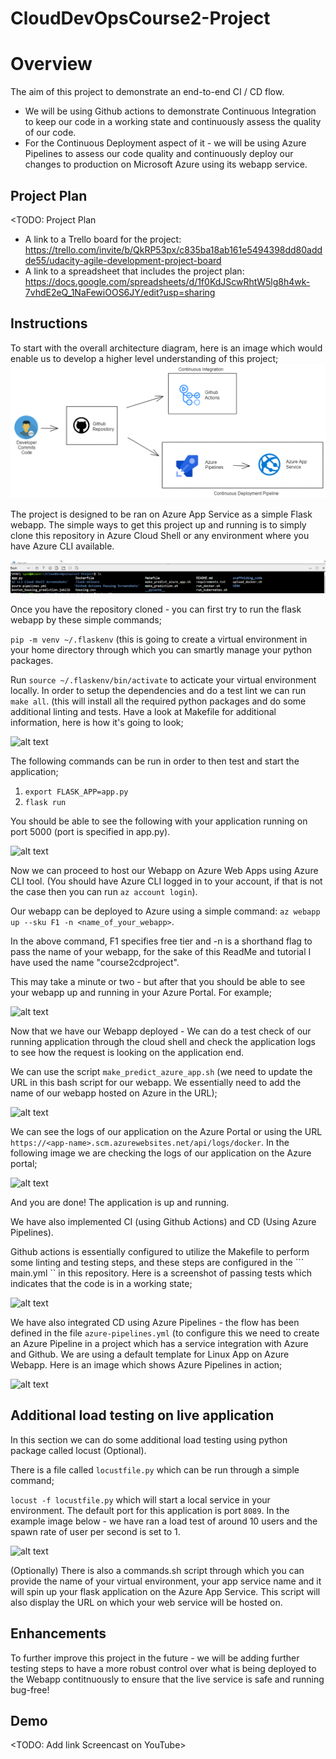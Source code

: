 # CloudDevOpsCourse2-Project

# Overview

The aim of this project to demonstrate an end-to-end CI / CD flow. 

* We will be using Github actions to demonstrate Continuous Integration to keep our code in a working state and continuously assess the quality of our code. 
* For the Continuous Deployment aspect of it - we will be using Azure Pipelines to assess our code quality and continuously deploy our changes to production on Microsoft Azure using its webapp service.


## Project Plan
<TODO: Project Plan

* A link to a Trello board for the project: https://trello.com/invite/b/QkRP53px/c835ba18ab161e5494398dd80addde55/udacity-agile-development-project-board
* A link to a spreadsheet that includes the project plan: https://docs.google.com/spreadsheets/d/1f0KdJScwRhtW5lg8h4wk-7vhdE2eQ_1NaFewiOOS6JY/edit?usp=sharing

## Instructions

To start with the overall architecture diagram, here is an image which would enable us to develop a higher level understanding of this project;
![alt text](https://github.com/SyedFurqan1/CloudDevOpsCourse2-Project/blob/main/misc_images/project_architecture.png?raw=true)

The project is designed to be ran on Azure App Service as a simple Flask webapp. The simple ways to get this project up and running is to simply clone this repository in Azure Cloud Shell or any environment where you have Azure  CLI available. 

![alt text](https://github.com/SyedFurqan1/CloudDevOpsCourse2-Project/blob/main/misc_images/project_cloned_in_azure_cloud_shell.png?raw=true)

Once you have the repository cloned - you can first try to run the flask webapp by these simple commands;

```pip -m venv ~/.flaskenv```  (this is going to create a virtual environment in your home directory through which you can smartly manage your python packages.

Run ``` source ~/.flaskenv/bin/activate ``` to acticate your virtual environment locally. 
In order to setup the dependencies and do a test lint we can run ``` make all ```. (this will install all the required python packages and do some additional linting and tests. Have a look at Makefile for additional information, here is how it's going to look;

![alt text](https://github.com/SyedFurqan1/CloudDevOpsCourse2-Project/blob/main/misc_images/local_test_make_all.png?raw=true)

The following commands can be run in order to then test and start the application;

1. ``` export FLASK_APP=app.py ```
2. ``` flask run ```

You should be able to see the following with your application running on port 5000 (port is specified in app.py).

![alt text](https://github.com/SyedFurqan1/CloudDevOpsCourse2-Project/blob/main/misc_images/flask_app_running_locally_as_test.png?raw=true)

Now we can proceed to host our Webapp on Azure Web Apps using Azure CLI tool. (You should have Azure CLI logged in to your account, if that is not the case then you can run ``` az account login ```).

Our webapp can be deployed to Azure using a simple command:  ``` az webapp up --sku F1 -n <name_of_your_webapp> ```.

In the above command, F1 specifies free tier and -n is a shorthand flag to pass the name of your webapp, for the sake of this ReadMe and tutorial I have used the name "course2cdproject".

This may take a minute or two - but after that you should be able to see your webapp up and running in your Azure Portal. For example;

![alt text](https://github.com/SyedFurqan1/CloudDevOpsCourse2-Project/blob/main/misc_images/webapp_running_in_azure_portal.png?raw=true)

Now that we have our Webapp deployed - We can do a test check of our running application through the cloud shell and check the application logs to see how the request is looking on the application end.

We can use the script ``` make_predict_azure_app.sh ``` (we need to update the URL in this bash script for our webapp. We essentially need to add the name of our webapp hosted on Azure in the URL);

![alt text](https://github.com/SyedFurqan1/CloudDevOpsCourse2-Project/blob/main/misc_images/testing_the_application_through_the_script.png?raw=true)


We can see the logs of our application on the Azure Portal or using the URL ``` https://<app-name>.scm.azurewebsites.net/api/logs/docker ```. In the following image we are checking the logs of our application on the Azure portal;


![alt text](https://github.com/SyedFurqan1/CloudDevOpsCourse2-Project/blob/main/misc_images/application_end_logs_when_testing.png?raw=true)

And you are done! The application is up and running. 


We have also implemented CI (using Github Actions) and CD (Using Azure Pipelines).

Github actions is essentially configured to utilize the Makefile to perform some linting and testing steps, and these steps are configured in the ``` main.yml `` in this repository. Here is a screenshot of passing tests which indicates that the code is in a working state;


![alt text](https://github.com/SyedFurqan1/CloudDevOpsCourse2-Project/blob/main/misc_images/passing_github_actions_ci.png?raw=true)

We have also integrated CD using Azure Pipelines - the flow has been defined in the file ``` azure-pipelines.yml ``` (to configure this we need to create an Azure Pipeline in a project which has a service integration with Azure and Github. We are using a default template for Linux App on Azure Webapp. Here is an image which shows Azure Pipelines in action;


![alt text](https://github.com/SyedFurqan1/CloudDevOpsCourse2-Project/blob/main/misc_images/azure_devops_pipeline_successful_deployment.png?raw=true)

## Additional load testing on live application

In this section we can do some additional load testing using python package called locust (Optional).

There is a file called ``` locustfile.py ``` which can be run through a simple command; 

``` locust -f locustfile.py ``` which will start a local service in your environment. The default port for this application is port ``` 8089 ```. In the example image below - we have ran a load test of around 10 users and the spawn rate of user per second is set to 1.

![alt text](https://github.com/SyedFurqan1/CloudDevOpsCourse2-Project/blob/main/misc_images/locust_test_screenshot.png?raw=true)


(Optionally) There is also a commands.sh script through which you can provide the name of your virtual environment, your app service name and it will spin up your flask application on the Azure App Service. This script will also display the URL on which your web service will be hosted on.


## Enhancements

To further improve this project in the future - we will be adding further testing steps to have a more robust control over what is being deployed to the Webapp contitnuously to ensure that the live service is safe and running bug-free!

## Demo 

<TODO: Add link Screencast on YouTube>


